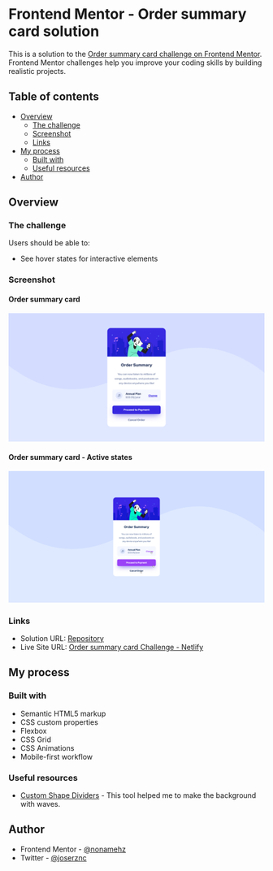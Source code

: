 # Frontend Mentor - Order summary card solution

This is a solution to the [Order summary card challenge on Frontend Mentor](https://www.frontendmentor.io/challenges/order-summary-component-QlPmajDUj). Frontend Mentor challenges help you improve your coding skills by building realistic projects.

## Table of contents

- [Overview](#overview)
  - [The challenge](#the-challenge)
  - [Screenshot](#screenshot)
  - [Links](#links)
- [My process](#my-process)
  - [Built with](#built-with)
  - [Useful resources](#useful-resources)
- [Author](#author)

## Overview

### The challenge

Users should be able to:

- See hover states for interactive elements

### Screenshot

#### Order summary card

![Screenshot Order summary card](./screenshots/Screenshot.png)

#### Order summary card - Active states

![Screenshot Order summary card - active states](./screenshots/Screenshot-ActiveStates.png)

### Links

- Solution URL: [Repository]()
- Live Site URL: [Order summary card Challenge - Netlify](https://ordersummarycard-challenge.netlify.app/)

## My process

### Built with

- Semantic HTML5 markup
- CSS custom properties
- Flexbox
- CSS Grid
- CSS Animations
- Mobile-first workflow

### Useful resources

- [Custom Shape Dividers](https://www.shapedivider.app/) - This tool helped me to make the background with waves.

## Author

- Frontend Mentor - [@nonamehz](https://www.frontendmentor.io/profile/nonamehz)
- Twitter - [@joserznc](https://www.twitter.com/joserznc)
